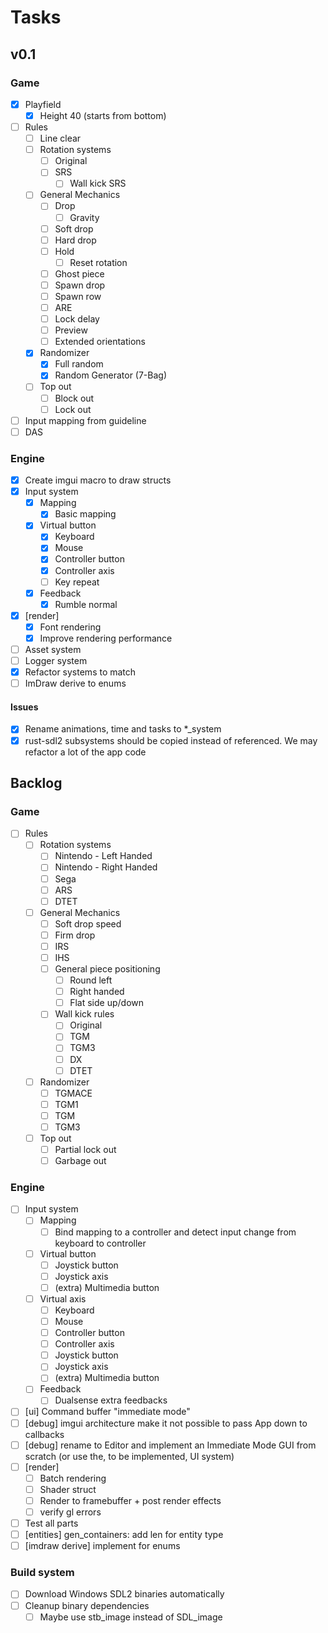 # Tasks

## v0.1

### Game

- [x] Playfield
  - [x] Height 40 (starts from bottom)
- [ ] Rules
  - [ ] Line clear
  - [ ] Rotation systems
    - [ ] Original
    - [ ] SRS
      - [ ] Wall kick SRS
  - [ ] General Mechanics
    - [ ] Drop
      - [ ] Gravity
    - [ ] Soft drop
    - [ ] Hard drop
    - [ ] Hold
      - [ ] Reset rotation
    - [ ] Ghost piece
    - [ ] Spawn drop
    - [ ] Spawn row
    - [ ] ARE
    - [ ] Lock delay
    - [ ] Preview
    - [ ] Extended orientations
  - [x] Randomizer
    - [x] Full random
    - [x] Random Generator (7-Bag)
  - [ ] Top out
    - [ ] Block out
    - [ ] Lock out
- [ ] Input mapping from guideline
- [ ] DAS

### Engine

- [x] Create imgui macro to draw structs
- [x] Input system
  - [x] Mapping
    - [x] Basic mapping
  - [x] Virtual button
    - [x] Keyboard
    - [x] Mouse
    - [x] Controller button
    - [x] Controller axis
    - [ ] Key repeat
  - [x] Feedback
    - [x] Rumble normal
- [x] [render]
  - [x] Font rendering
  - [x] Improve rendering performance
- [ ] Asset system
- [ ] Logger system
- [x] Refactor systems to match
- [ ] ImDraw derive to enums

#### Issues

- [x] Rename animations, time and tasks to *_system
- [x] rust-sdl2 subsystems should be copied instead of referenced. We may refactor a lot of the app
    code

## Backlog

### Game

- [ ] Rules
  - [ ] Rotation systems
    - [ ] Nintendo - Left Handed
    - [ ] Nintendo - Right Handed
    - [ ] Sega
    - [ ] ARS
    - [ ] DTET
  - [ ] General Mechanics
    - [ ] Soft drop speed
    - [ ] Firm drop
    - [ ] IRS
    - [ ] IHS
    - [ ] General piece positioning
      - [ ] Round left
      - [ ] Right handed
      - [ ] Flat side up/down
    - [ ] Wall kick rules
      - [ ] Original
      - [ ] TGM
      - [ ] TGM3
      - [ ] DX
      - [ ] DTET
  - [ ] Randomizer
    - [ ] TGMACE
    - [ ] TGM1
    - [ ] TGM
    - [ ] TGM3
  - [ ] Top out
    - [ ] Partial lock out
    - [ ] Garbage out

### Engine

- [ ] Input system
  - [ ] Mapping
    - [ ] Bind mapping to a controller and detect input change from keyboard to controller
  - [ ] Virtual button
    - [ ] Joystick button
    - [ ] Joystick axis
    - [ ] (extra) Multimedia button
  - [ ] Virtual axis
    - [ ] Keyboard
    - [ ] Mouse
    - [ ] Controller button
    - [ ] Controller axis
    - [ ] Joystick button
    - [ ] Joystick axis
    - [ ] (extra) Multimedia button
  - [ ] Feedback
    - [ ] Dualsense extra feedbacks
- [ ] [ui] Command buffer "immediate mode"
- [ ] [debug] imgui architecture make it not possible to pass App down to callbacks
- [ ] [debug] rename to Editor and implement an Immediate Mode GUI from scratch (or use the, to be
    implemented, UI system)
- [ ] [render]
  - [ ] Batch rendering
  - [ ] Shader struct
  - [ ] Render to framebuffer + post render effects
  - [ ] verify gl errors
- [ ] Test all parts
- [ ] [entities] gen_containers: add len for entity type
- [ ] [imdraw derive] implement for enums

### Build system

- [ ] Download Windows SDL2 binaries automatically
- [ ] Cleanup binary dependencies
  - [ ] Maybe use stb_image instead of SDL_image
